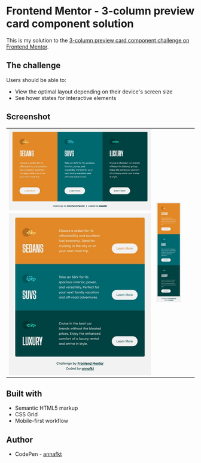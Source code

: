 # Frontend Mentor - 3-column preview card component solution

This is my solution to the [3-column preview card component challenge on Frontend Mentor](https://www.frontendmentor.io/challenges/3column-preview-card-component-pH92eAR2-).

## The challenge

Users should be able to:

- View the optimal layout depending on their device's screen size
- See hover states for interactive elements

## Screenshot

<table>
  <tr>
    <td><img src="screenshot-desktop.jpg" alt="Screenshot of the desktop layout"></td>
    <td rowspan="2"><img src="screenshot-mobile.jpg" width="70%" alt="Screenshot of the mobile layout"></td>
  </tr>
  <tr>
    <td><img src="screenshot-tablet.jpg" alt="Screenshot of the tablet layout"></td>
  </tr>
</table>

## Built with

- Semantic HTML5 markup
- CSS Grid
- Mobile-first workflow

## Author

- CodePen - [annafkt](https://codepen.io/annafkt)
